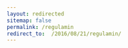 ```yaml
---
layout: redirected
sitemap: false
permalink: /regulamin
redirect_to:  /2016/08/21/regulamin/
---
```

